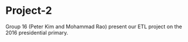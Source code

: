 # Project-2
Group 16 (Peter Kim and Mohammad Rao) present our ETL project on the 2016 presidential primary.
